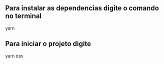 ## Para instalar as dependencias digite o comando no terminal

yarn

## Para iniciar o projeto digite

yarn dev
